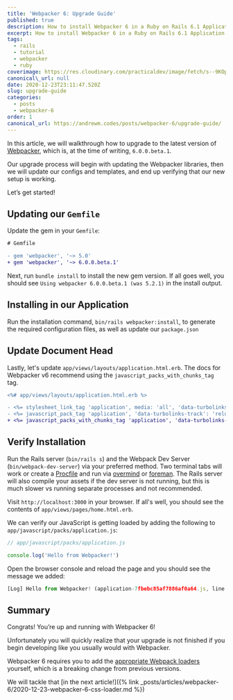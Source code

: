```yaml
---
title: 'Webpacker 6: Upgrade Guide'
published: true
description: How to install Webpacker 6 in a Ruby on Rails 6.1 Application
excerpt: How to install Webpacker 6 in a Ruby on Rails 6.1 Application
tags:
  - rails
  - tutorial
  - webpacker
  - ruby
coverimage: https://res.cloudinary.com/practicaldev/image/fetch/s--9KOpvZCa--/c\_imagga\_scale,f\_auto,fl\_progressive,h\_420,q\_auto,w\_1000/https://dev-to-uploads.s3.amazonaws.com/i/10lu5ml7jlx9atv0q757.png
canonical\_url: null
date: 2020-12-23T23:11:47.520Z
slug: upgrade-guide
categories:
  - posts
  - webpacker-6
order: 1
canonical_url: https://andrewm.codes/posts/webpacker-6/upgrade-guide/
---
```


In this article, we will walkthrough how to upgrade to the latest version of [Webpacker][1], which is, at the time of writing,  `6.0.0.beta.1`.

Our upgrade process will begin with updating the Webpacker libraries, then we will update our configs and templates, and end up verifying that our new setup is working.

Let’s get started!

## Updating our `Gemfile`

Update the gem in your `Gemfile`:

```diff
# Gemfile

- gem 'webpacker', '~> 5.0'
+ gem 'webpacker', '~> 6.0.0.beta.1'
```

Next, run `bundle install` to install the new gem version. If all goes well, you should see `Using webpacker 6.0.0.beta.1 (was 5.2.1)` in the install output.

## Installing in our Application

Run the installation command, `bin/rails webpacker:install`, to generate the required configuration files, as well as update our `package.json`

## Update Document Head

Lastly, let's update `app/views/layouts/application.html.erb`. The docs for Webpacker v6 recommend using the `javascript_packs_with_chunks_tag` tag.

```diff
<%# app/views/layouts/application.html.erb %>

- <%= stylesheet_link_tag 'application', media: 'all', 'data-turbolinks-track': 'reload' %>
- <%= javascript_pack_tag 'application', 'data-turbolinks-track': 'reload' %>
+ <%= javascript_packs_with_chunks_tag 'application', 'data-turbolinks-track': 'reload' %>
```

## Verify Installation

Run the Rails server (`bin/rails s`) and the Webpack Dev Server (`bin/webpack-dev-server`) via your preferred method. Two terminal tabs will work or create a [Procfile][2] and run via [overmind][3] or [foreman][4]. The Rails server will also compile your assets if the dev server is not running, but this is much slower vs running separate processes and not recommended.

Visit `http://localhost:3000` in your browser. If all's well, you should see the contents of `app/views/pages/home.html.erb`.

We can verify our JavaScript is getting loaded by adding the following to `app/javascript/packs/application.js`:

```js
// app/javascript/packs/application.js

console.log('Hello from Webpacker!')
```

Open the browser console and reload the page and you should see the message we added:

```js
[Log] Hello from Webpacker! (application-7fbebc85af7886af0a64.js, line 62)
```

## Summary

Congrats! You’re up and running with Webpacker 6!

Unfortunately you will quickly realize that your upgrade is not finished if you begin developing like you usually would with Webpacker.

Webpacker 6 requires you to add the [appropriate Webpack loaders][5] yourself, which is a breaking change from previous versions.

We will tackle that [in the next article!]({% link _posts/articles/webpacker-6/2020-12-23-webpacker-6-css-loader.md %})

[1]:	https://github.com/rails/webpacker/releases "Webpacker"
[2]:	https://devcenter.heroku.com/articles/procfile
[3]:	https://github.com/DarthSim/overmind
[4]:	https://github.com/ddollar/foreman
[5]:	https://webpack.js.org/loaders/
